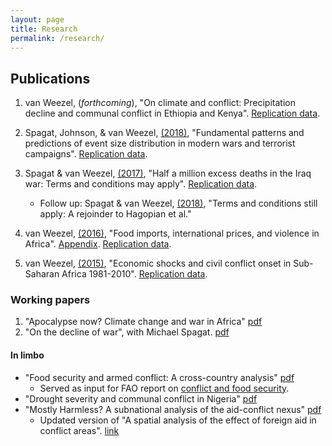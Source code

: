 ```yaml
---
layout: page
title: Research
permalink: /research/
---
```


## Publications

1. van Weezel, (*forthcoming*), "On climate and conflict: Precipitation decline and communal conflict in Ethiopia and Kenya". [Replication data](https://github.com/CommonEconomist/replication-data/tree/master/climate-conflict).

2.    Spagat, Johnson, & van Weezel, [(2018)](https://journals.plos.org/plosone/article?id=10.1371/journal.pone.0204639), "Fundamental patterns and predictions of event size distribution in modern wars and terrorist campaigns". 
[Replication data](https://github.com/CommonEconomist/replication-data/tree/master/david-vs-goliath).

3.    Spagat & van Weezel, [(2017)](http://journals.sagepub.com/doi/full/10.1177/2053168017732642), "Half a million excess deaths in the Iraq war: Terms and conditions may apply". 
[Replication data](https://github.com/CommonEconomist/replication-data/tree/master/iraq-excess-mortality).
        * Follow up: Spagat & van Weezel, [(2018)](http://journals.sagepub.com/doi/full/10.1177/2053168018757858), "Terms and conditions still apply: A rejoinder to Hagopian et al."

4.    van Weezel, [(2016)](http://commoneconomist.github.io/files/oep.68.3.758.pdf), "Food imports, international prices, and violence in Africa".
[Appendix](http://commoneconomist.github.io/files/oep.68.3.758.app.pdf).
 [Replication data](https://github.com/CommonEconomist/replication-data/tree/master/food-prices-violence).

5.    van Weezel, [(2015)](http://commoneconomist.github.io/files/dpe.26.2.153.pdf), "Economic shocks and civil conflict onset in Sub-Saharan Africa 1981-2010".
[Replication data](https://github.com/CommonEconomist/replication-data/tree/master/econ-shocks-conflict).

### Working papers

1. "Apocalypse now? Climate change and war in Africa" [pdf](http://www.ucd.ie/t4cms/WP18_16.pdf)
2. "On the decline of war", with Michael Spagat. [pdf](http://www.ucd.ie/t4cms/WP18_15.pdf)

#### In limbo
* "Food security and armed conflict: A cross-country analysis" [pdf](http://www.fao.org/3/CA0971EN/ca0971en.pdf)
    * Served as input for FAO report on [conflict and food security](http://www.fao.org/3/a-i7821e.pdf).
* "Drought severity and communal conflict in Nigeria" [pdf](https://econpapers.repec.org/paper/hicwpaper/240.htm)
* "Mostly Harmless? A subnational analysis of the aid-conflict nexus" [pdf](https://www.ucd.ie/t4cms/WP17_28.pdf)
   * Updated version of "A spatial analysis of the effect of foreign aid in conflict areas". [link](https://www.aiddata.org/publications/a-spatial-analysis-of-the-effect-of-foreign-aid-in-conflict-areas)





